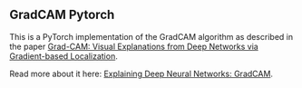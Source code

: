 ## GradCAM Pytorch

This is a PyTorch implementation of the GradCAM algorithm as described in the paper [Grad-CAM: Visual Explanations from Deep Networks via Gradient-based Localization](https://arxiv.org/abs/1610.02391).

Read more about it here: [Explaining Deep Neural Networks: GradCAM](https://medium.com/@dev.essbee/explaining-deep-neural-networks-gradcam-e678a848ad44).
